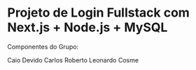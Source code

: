 # Projeto de Login Fullstack com Next.js + Node.js + MySQL

Componentes do Grupo:

Caio Devido
Carlos Roberto
Leonardo Cosme
